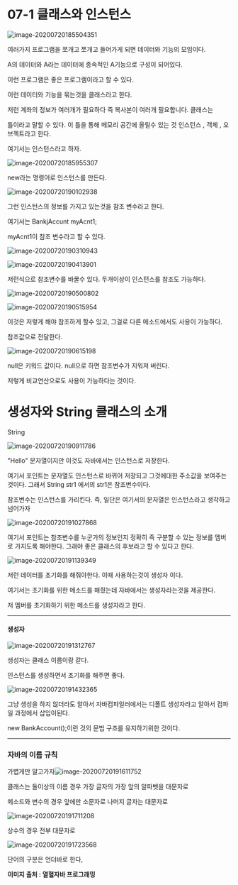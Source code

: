 # 07-1 클래스와 인스턴스

![image-20200720185504351](6.%2007.1%20%ED%81%B4%EB%9E%98%EC%8A%A4%EC%99%80%20%EC%9D%B8%EC%8A%A4%ED%84%B4%EC%8A%A4.assets/image-20200720185504351.png)

여러가지 프로그램을 쪼개고 쪼개고 들어가게 되면 데이터와 기능의 모임이다.

A의 데이터와 A라는 데이터에 종속적인 A기능으로 구성이 되어있다. 

이런 프로그램은 좋은 프로그램이라고 할 수 있다. 



이런 데이터와 기능을 묶는것을 클래스라고 한다. 



저런 계좌의 정보가 여러개가 필요하다 즉 복사본이 여러개 필요합니다. 클래스는

틀이라고 말할 수 있다. 이 틀을 통해 메모리 공간에 올릴수 있는 것 인스턴스 , 객체 , 오브젝트라고 한다. 

여기서는 인스턴스라고 하자. 

![image-20200720185955307](6.%2007.1%20%ED%81%B4%EB%9E%98%EC%8A%A4%EC%99%80%20%EC%9D%B8%EC%8A%A4%ED%84%B4%EC%8A%A4.assets/image-20200720185955307.png)

new라는 명령어로 인스턴스를 만든다. 

![image-20200720190102938](6.%2007.1%20%ED%81%B4%EB%9E%98%EC%8A%A4%EC%99%80%20%EC%9D%B8%EC%8A%A4%ED%84%B4%EC%8A%A4.assets/image-20200720190102938.png)

그런 인스턴스의 정보를 가지고 있는것을 참조 변수라고 한다. 

여기서는 BankjAccunt myAcnt1;

myAcnt1이 참조 변수라고 할 수 있다. 

![image-20200720190310943](6.%2007.1%20%ED%81%B4%EB%9E%98%EC%8A%A4%EC%99%80%20%EC%9D%B8%EC%8A%A4%ED%84%B4%EC%8A%A4.assets/image-20200720190310943.png)

![image-20200720190413901](6.%2007.1%20%ED%81%B4%EB%9E%98%EC%8A%A4%EC%99%80%20%EC%9D%B8%EC%8A%A4%ED%84%B4%EC%8A%A4.assets/image-20200720190413901.png)

저런식으로 참조변수를 바꿀수 있다. 두개이상이 인스턴스를 참조도 가능하다.

![image-20200720190500802](6.%2007.1%20%ED%81%B4%EB%9E%98%EC%8A%A4%EC%99%80%20%EC%9D%B8%EC%8A%A4%ED%84%B4%EC%8A%A4.assets/image-20200720190500802.png)

![image-20200720190515954](6.%2007.1%20%ED%81%B4%EB%9E%98%EC%8A%A4%EC%99%80%20%EC%9D%B8%EC%8A%A4%ED%84%B4%EC%8A%A4.assets/image-20200720190515954.png)

이것은 저렇게 해야 참조하게 할수 있고, 그걸로 다른 메소드에서도 사용이 가능하다. 

참조값으로 전달한다. 

![image-20200720190615198](6.%2007.1%20%ED%81%B4%EB%9E%98%EC%8A%A4%EC%99%80%20%EC%9D%B8%EC%8A%A4%ED%84%B4%EC%8A%A4.assets/image-20200720190615198.png)

null은 키워드 값이다.  null으로 하면 참조변수가 지워져 버린다. 

저렇게 비교연산으로도 사용이 가능하다는 것이다. 

# 생성자와 String 클래스의 소개

String 

![image-20200720190911786](6.%2007.1%20%ED%81%B4%EB%9E%98%EC%8A%A4%EC%99%80%20%EC%9D%B8%EC%8A%A4%ED%84%B4%EC%8A%A4.assets/image-20200720190911786.png)

"Hello" 문자열이지만 이것도 자바에서는 인스턴스로 저장한다. 

여기서 포인트는  문자열도 인스턴스로 바뀌어 저장되고 그것에대한 주소값을 보여주는것이다. 그래서 String str1 에서의 str1은 참조변수이다. 

참조변수는 인스턴스를 가리킨다. 즉, 일단은 여기서의 문자열은 인스턴스라고 생각하고 넘어가자



![image-20200720191027868](6.%2007.1%20%ED%81%B4%EB%9E%98%EC%8A%A4%EC%99%80%20%EC%9D%B8%EC%8A%A4%ED%84%B4%EC%8A%A4.assets/image-20200720191027868.png)

여기서 포인트는 참조변수를 누군가의 정보인지 정확히 즉 구분할 수 있는 정보를 멤버로 가지도록 해야한다. 그래야 좋은 클래스의 후보라고 할 수 있다고 한다. 

![image-20200720191139349](6.%2007.1%20%ED%81%B4%EB%9E%98%EC%8A%A4%EC%99%80%20%EC%9D%B8%EC%8A%A4%ED%84%B4%EC%8A%A4.assets/image-20200720191139349.png)

저런 데이터를 초기화를 해줘야한다. 이때 사용하는것이 생성자 이다. 

여기서는 초기화를 위한 메소드를 해줬는데 자바에서는 생성자라는것을 제공한다. 



저 멤버를 초기화하기 위한 메소드를 생성자라고 한다. 

---

#### 생성자

![image-20200720191312767](6.%2007.1%20%ED%81%B4%EB%9E%98%EC%8A%A4%EC%99%80%20%EC%9D%B8%EC%8A%A4%ED%84%B4%EC%8A%A4.assets/image-20200720191312767.png)

생성자는 클래스 이름이랑 같다. 

인스턴스를 생성하면서 초기화를 해주면 좋다. 

![image-20200720191432365](6.%2007.1%20%ED%81%B4%EB%9E%98%EC%8A%A4%EC%99%80%20%EC%9D%B8%EC%8A%A4%ED%84%B4%EC%8A%A4.assets/image-20200720191432365.png)

그냥 생성을 하지 않더라도 알아서 자바컴파일러에서는 디폴트 생성자라고 알아서 컴파일 과정에서 삽입이된다. 

new BankAccount();이런 것의 문법 구조를 유지하기위한 것이다. 

---

###  자바의 이름 규칙

가볍게만 알고가자![image-20200720191611752](6.%2007.1%20%ED%81%B4%EB%9E%98%EC%8A%A4%EC%99%80%20%EC%9D%B8%EC%8A%A4%ED%84%B4%EC%8A%A4.assets/image-20200720191611752.png)

클래스는 둘이상의 이름 경우 가장 글자의 가장 앞의 알파벳을 대문자로



메소드와 변수의 경우 앞에만 소문자로 나머지 글자는 대문자로

![image-20200720191711208](6.%2007.1%20%ED%81%B4%EB%9E%98%EC%8A%A4%EC%99%80%20%EC%9D%B8%EC%8A%A4%ED%84%B4%EC%8A%A4.assets/image-20200720191711208.png)

상수의 경우 전부 대문자로

![image-20200720191723568](6.%2007.1%20%ED%81%B4%EB%9E%98%EC%8A%A4%EC%99%80%20%EC%9D%B8%EC%8A%A4%ED%84%B4%EC%8A%A4.assets/image-20200720191723568.png)

단어의 구분은 언더바로 한다, 

**이미지 출처 : 열혈자바 프로그래밍** 